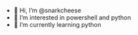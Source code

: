 - 👋 Hi, I’m @snarkcheese
- 👀 I’m interested in powershell and python
- 🌱 I’m currently learning python

<!---
snarkcheese/snarkcheese is a ✨ special ✨ repository because its `README.md` (this file) appears on your GitHub profile.
You can click the Preview link to take a look at your changes.
--->
